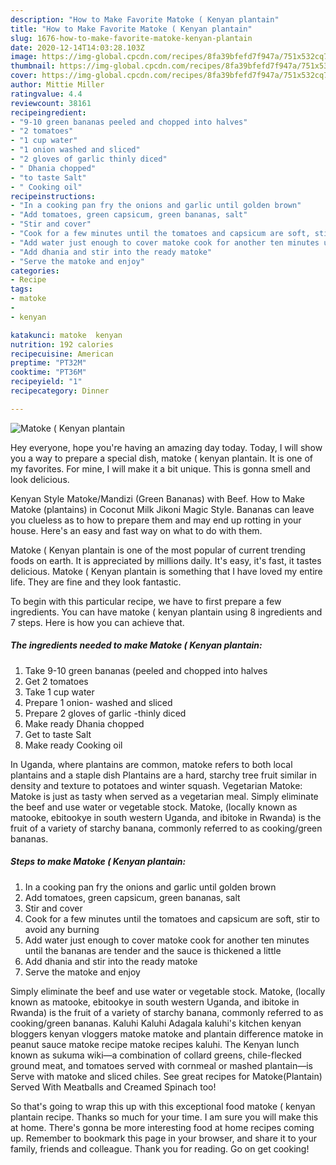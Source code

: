 ```yaml
---
description: "How to Make Favorite Matoke ( Kenyan plantain"
title: "How to Make Favorite Matoke ( Kenyan plantain"
slug: 1676-how-to-make-favorite-matoke-kenyan-plantain
date: 2020-12-14T14:03:28.103Z
image: https://img-global.cpcdn.com/recipes/8fa39bfefd7f947a/751x532cq70/matoke-kenyan-plantain-recipe-main-photo.jpg
thumbnail: https://img-global.cpcdn.com/recipes/8fa39bfefd7f947a/751x532cq70/matoke-kenyan-plantain-recipe-main-photo.jpg
cover: https://img-global.cpcdn.com/recipes/8fa39bfefd7f947a/751x532cq70/matoke-kenyan-plantain-recipe-main-photo.jpg
author: Mittie Miller
ratingvalue: 4.4
reviewcount: 38161
recipeingredient:
- "9-10 green bananas peeled and chopped into halves"
- "2 tomatoes"
- "1 cup water"
- "1 onion washed and sliced"
- "2 gloves of garlic thinly diced"
- " Dhania chopped"
- "to taste Salt"
- " Cooking oil"
recipeinstructions:
- "In a cooking pan fry the onions and garlic until golden brown"
- "Add tomatoes, green capsicum, green bananas, salt"
- "Stir and cover"
- "Cook for a few minutes until the tomatoes and capsicum are soft, stir to avoid any burning"
- "Add water just enough to cover matoke cook for another ten minutes until the bananas are tender and the sauce is thickened a little"
- "Add dhania and stir into the ready matoke"
- "Serve the matoke and enjoy"
categories:
- Recipe
tags:
- matoke
- 
- kenyan

katakunci: matoke  kenyan 
nutrition: 192 calories
recipecuisine: American
preptime: "PT32M"
cooktime: "PT36M"
recipeyield: "1"
recipecategory: Dinner

---
```



![Matoke ( Kenyan plantain](https://img-global.cpcdn.com/recipes/8fa39bfefd7f947a/751x532cq70/matoke-kenyan-plantain-recipe-main-photo.jpg)

Hey everyone, hope you're having an amazing day today. Today, I will show you a way to prepare a special dish, matoke ( kenyan plantain. It is one of my favorites. For mine, I will make it a bit unique. This is gonna smell and look delicious.

Kenyan Style Matoke/Mandizi (Green Bananas) with Beef. How to Make Matoke (plantains) in Coconut Milk Jikoni Magic Style. Bananas can leave you clueless as to how to prepare them and may end up rotting in your house. Here&#39;s an easy and fast way on what to do with them.

Matoke ( Kenyan plantain is one of the most popular of current trending foods on earth. It is appreciated by millions daily. It's easy, it's fast, it tastes delicious. Matoke ( Kenyan plantain is something that I have loved my entire life. They are fine and they look fantastic.


To begin with this particular recipe, we have to first prepare a few ingredients. You can have matoke ( kenyan plantain using 8 ingredients and 7 steps. Here is how you can achieve that.

<!--inarticleads1-->

##### The ingredients needed to make Matoke ( Kenyan plantain:

1. Take 9-10 green bananas (peeled and chopped into halves
1. Get 2 tomatoes
1. Take 1 cup water
1. Prepare 1 onion- washed and sliced
1. Prepare 2 gloves of garlic -thinly diced
1. Make ready  Dhania chopped
1. Get to taste Salt
1. Make ready  Cooking oil


In Uganda, where plantains are common, matoke refers to both local plantains and a staple dish Plantains are a hard, starchy tree fruit similar in density and texture to potatoes and winter squash. Vegetarian Matoke: Matoke is just as tasty when served as a vegetarian meal. Simply eliminate the beef and use water or vegetable stock. Matoke, (locally known as matooke, ebitookye in south western Uganda, and ibitoke in Rwanda) is the fruit of a variety of starchy banana, commonly referred to as cooking/green bananas. 

<!--inarticleads2-->

##### Steps to make Matoke ( Kenyan plantain:

1. In a cooking pan fry the onions and garlic until golden brown
1. Add tomatoes, green capsicum, green bananas, salt
1. Stir and cover
1. Cook for a few minutes until the tomatoes and capsicum are soft, stir to avoid any burning
1. Add water just enough to cover matoke cook for another ten minutes until the bananas are tender and the sauce is thickened a little
1. Add dhania and stir into the ready matoke
1. Serve the matoke and enjoy


Simply eliminate the beef and use water or vegetable stock. Matoke, (locally known as matooke, ebitookye in south western Uganda, and ibitoke in Rwanda) is the fruit of a variety of starchy banana, commonly referred to as cooking/green bananas. Kaluhi Kaluhi Adagala kaluhi&#39;s kitchen kenyan bloggers kenyan vloggers matoke matoke and plantain difference matoke in peanut sauce matoke recipe matoke recipes kaluhi. The Kenyan lunch known as sukuma wiki—a combination of collard greens, chile-flecked ground meat, and tomatoes served with cornmeal or mashed plantain—is Serve with matoke and sliced chiles. See great recipes for Matoke(Plantain) Served With Meatballs and Creamed Spinach too! 

So that's going to wrap this up with this exceptional food matoke ( kenyan plantain recipe. Thanks so much for your time. I am sure you will make this at home. There's gonna be more interesting food at home recipes coming up. Remember to bookmark this page in your browser, and share it to your family, friends and colleague. Thank you for reading. Go on get cooking!
